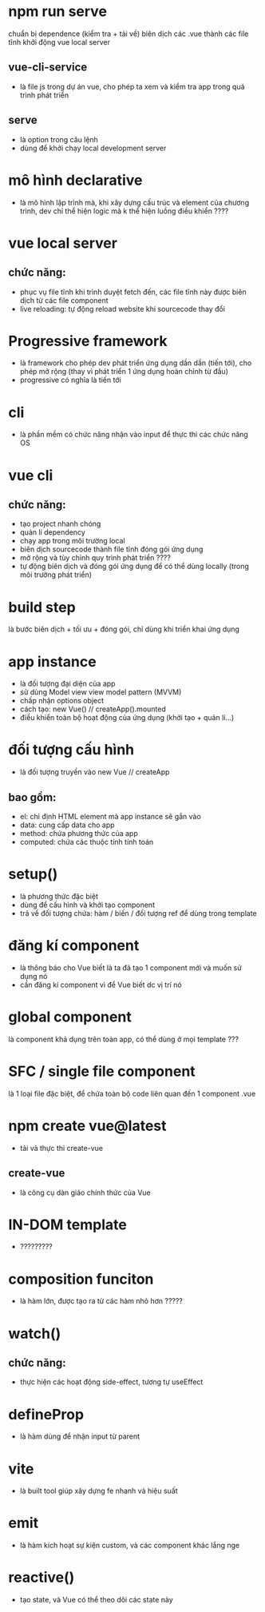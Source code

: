 # npm run serve
chuẩn bị dependence (kiểm tra + tải về)
biên dịch các .vue thành các file tĩnh
khởi động vue local server

## vue-cli-service
- là file js trong dự án vue, cho phép ta xem và kiểm tra app trong quá trình phát triển

## serve
- là option trong câu lệnh
- dùng để khởi chạy local development server

# mô hình declarative
- là mô hình lập trình mà, khi xây dựng cấu trúc và element của chương trình, dev chỉ thể hiện logic mà k thể hiện luồng điều khiển ????

# vue local server
## chức năng:
- phục vụ file tĩnh  khi trình duyệt fetch đến, các file tĩnh này được biên dịch từ các file component
- live reloading: tự động reload website khi sourcecode thay đổi

# Progressive framework
- là framework cho phép dev phát triển ứng dụng dần dần (tiến tới), cho phép mở rộng (thay vì phát triển 1 ứng dụng hoàn chỉnh từ đầu)
- progressive có nghĩa là tiến tới
# cli
- là phần mềm
có chức năng nhận vào input để thực thi các chức năng OS

# vue cli
## chức năng:
- tạo project nhanh chóng
- quản lí dependency
- chạy app trong môi trường local
- biên dịch sourcecode thành file tĩnh
đóng gói ứng dụng
- mở rộng và tùy chỉnh quy trình phát triển ????
- tự động biên dịch và đóng gói ứng dụng để có thể dùng locally (trong môi trường phát triển)

# build step

là bước biên dịch + tối ưu + đóng gói, chỉ dùng khi triển khai ứng dụng

# app instance

- là đối tượng đại diện của app
- sử dùng Model view view model pattern (MVVM)
- chấp nhận options object
- cách tạo: new Vue() // createApp().mounted
- điều khiển toàn bộ hoạt động của ứng dụng (khởi tạo + quản lí…)

# đối tượng cấu hình

- là đối tượng truyền vào new Vue // createApp

## bao gồm:

- el: chỉ định HTML element mà app instance sẽ gắn vào
- data: cung cấp data cho app
- method: chứa phương thức của app
- computed: chứa các thuộc tính tính toán

# setup()

- là phương thức đặc biệt
- dùng để cấu hình và khởi tạo component
- trả về đối tượng chứa: hàm / biến / đối tượng ref để dùng trong template

# đăng kí component

- là thông báo cho Vue biết là ta đã tạo 1 component mới và muốn sử dụng nó
- cần đăng kí component vì để Vue biết dc vị trí nó

# global component

là component khả dụng trên toàn app, có thể dùng ở mọi template ???

# SFC / single file component

là 1 loại file đặc biệt, để chứa toàn bộ code liên quan đến 1 component
.vue

# npm create vue@latest

- tải và thực thi create-vue

## create-vue

- là công cụ dàn giáo chính thức của Vue

# IN-DOM template
- ?????????

# composition funciton

- là hàm lớn, được tạo ra từ các hàm nhỏ hơn ?????

# watch()
## chức năng:
- thực hiện các hoạt động side-effect, tương tự useEffect

# defineProp 
- là hàm dùng để nhận input từ parent

# vite
- là built tool giúp xây dựng fe nhanh và hiệu suất

# emit
- là hàm kích hoạt sự kiện custom, và các component khác lắng nge

# reactive()
- tạo state, và Vue có thể theo dõi các state này
